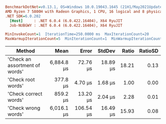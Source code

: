 ``` ini

BenchmarkDotNet=v0.13.1, OS=Windows 10.0.19043.1645 (21H1/May2021Update)
AMD Ryzen 7 5800H with Radeon Graphics, 1 CPU, 16 logical and 8 physical cores
.NET SDK=6.0.202
  [Host]     : .NET 6.0.4 (6.0.422.16404), X64 RyuJIT
  Job-NUBGWY : .NET 6.0.4 (6.0.422.16404), X64 RyuJIT

MinInvokeCount=1  IterationTime=250.0000 ms  MaxIterationCount=20  
MaxWarmupIterationCount=5  MinIterationCount=1  MinWarmupIterationCount=1  

```
|                         Method |       Mean |     Error |   StdDev | Ratio | RatioSD |
|------------------------------- |-----------:|----------:|---------:|------:|--------:|
| &#39;Check an assortment of words&#39; | 6,884.8 μs |  72.76 μs | 18.89 μs | 18.21 |    0.13 |
|             &#39;Check root words&#39; |   377.8 μs |   4.70 μs |  1.68 μs |  1.00 |    0.00 |
|          &#39;Check correct words&#39; |   859.2 μs |  13.20 μs |  2.04 μs |  2.28 |    0.01 |
|            &#39;Check wrong words&#39; | 6,016.1 μs | 106.54 μs | 16.49 μs | 15.93 |    0.08 |

